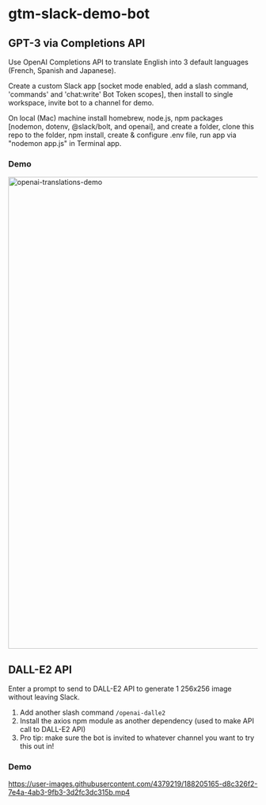 # gtm-slack-demo-bot
## GPT-3 via Completions API
Use OpenAI Completions API to translate English into 3 default languages (French, Spanish and Japanese).

Create a custom Slack app [socket mode enabled, add a slash command, 'commands' and 'chat:write' Bot Token scopes], then install to single workspace, invite bot to a channel for demo.

On local (Mac) machine install homebrew, node.js, npm packages [nodemon, dotenv, @slack/bolt, and openai], and create a folder, clone this repo to the folder, npm install, create & configure .env file, run app via "nodemon app.js" in Terminal app.

### Demo

<img width="952" alt="openai-translations-demo" src="https://user-images.githubusercontent.com/4379219/188205381-267035ef-2882-4074-9b85-8302f0222165.png">

## DALL-E2 API
Enter a prompt to send to DALL-E2 API to generate 1 256x256 image without leaving Slack.

1. Add another slash command ```/openai-dalle2```
2. Install the axios npm module as another dependency (used to make API call to DALL-E2 API)
3. Pro tip: make sure the bot is invited to whatever channel you want to try this out in!

### Demo

https://user-images.githubusercontent.com/4379219/188205165-d8c326f2-7e4a-4ab3-9fb3-3d2fc3dc315b.mp4
